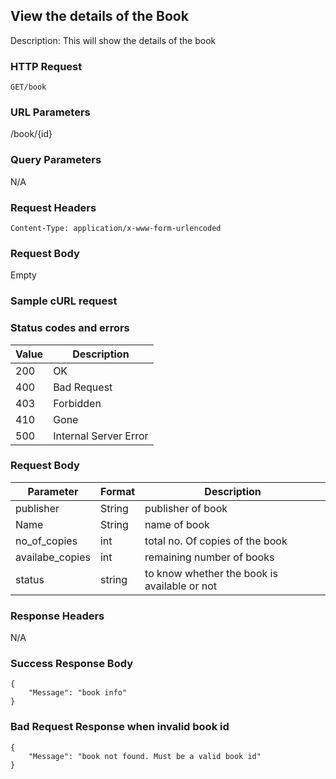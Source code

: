 ## View the details of the Book

Description: This will show the details of the book

### HTTP Request
`GET/book`

### URL Parameters
/book/{id}

### Query Parameters
N/A

### Request Headers
```
Content-Type: application/x-www-form-urlencoded
```

### Request Body
Empty

### Sample cURL request


### Status codes and errors
| Value | Description           |
|-------|-----------------------|
| 200   | OK                    |
| 400   | Bad Request           |
| 403   | Forbidden             |
| 410   | Gone                  |
| 500   | Internal Server Error |

### Request Body
| Parameter | Format | Description                                
|-----------|--------|--------------------------------------------|
| publisher   | String |publisher of book|
| Name   | String | name of book|
| no_of_copies | int | total no. Of copies of the book |
| availabe_copies  | int | remaining number of books|
| status | string |to know whether the book is available or not|


### Response Headers
N/A

### Success Response Body
```
{
    "Message": "book info"
}
```

### Bad Request Response when invalid book id
```
{
    "Message": "book not found. Must be a valid book id"
}
```
